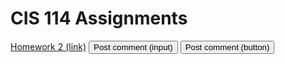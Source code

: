 # CIS 114 Assignments
<a href="#" class="button">Homework 2 (link)</a>
<input class="button" type="submit" value="Post comment (input)">
<button class="button" type="submit">Post comment (button)</button>
